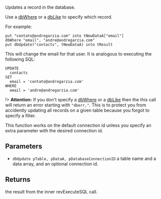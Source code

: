 Updates a record in the database.

Use a [dbWhere](api/dbWhere.md) or a  [dbLike](api/dbLike.md) to specify which record. 

For example:

~~~
put "contato@andregarzia.com" into tNewDataA["email"] 
dbWhere "email", "andre@andregarzia.com" 
put dbUpdate("contacts", tNewDataA) into tResult
~~~

This will change the email for that user. It is analogous to executing the following SQL:

~~~
UPDATE 
  contacts 
SET 
  email = 'contato@andregarzia.com' 
WHERE 
  email = 'andre@andregarzia.com' 
~~~
    
!> **Attention:** If you don't specify a [dbWhere](api/dbWhere.md) or a [dbLike](api/dbLike.md) then the this call will return an error starting with `"dberr,"`. This is to protect you from accidently updating all records on a given table because you forgot to specify a filter.

This function works on the default connection id unless
you specify an extra parameter with the desired connection id.

## Parameters
* `dbUpdate pTable, pDataA, pDatabaseConnectionID` a table name and a data array, and an optional connection id.

## Returns
the result from the inner revExecuteSQL call.

